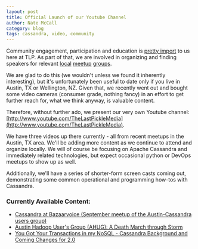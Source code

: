 ```yaml
---
layout: post
title: Official Launch of our Youtube Channel
author: Nate McCall
category: blog
tags: cassandra, video, community
---
```

Community engagement, participation and education is [pretty import](http://thelastpickle.com/about.html) to us here at TLP. As part of that, we are involved in organizing and finding speakers for relevant [local](http://www.meetup.com/Austin-Cassandra-Users/) [meetup](http://www.meetup.com/Data-Driven-Wellington/) [groups](http://www.meetup.com/Austin-Hadoop-Users-Group-AHUG/). 

We are glad to do this (we wouldn't unless we found it inherently interesting), but it's unfortunately been useful to date only if you live in Austin, TX or Wellington, NZ. Given that, we recently went out and bought some video cameras (consumer grade, nothing fancy) in an effort to get further reach for, what we think anyway, is valuable content.

Therefore, without further ado, we present our very own Youtube channel: [http://www.youtube.com/TheLastPickleMedia](http://www.youtube.com/TheLastPickleMedia). 

We have three videos up there currently - all from recent meetups in the Austin, TX area. We'll be adding more content as we continue to attend and organize locally. We will of course be focusing on Apache Cassandra and immediately related technologies, but expect occasional python or DevOps meetups to show up as well. 

Additionally, we'll have a series of shorter-form screen casts coming out, demonstrating some common operational and programming how-tos with Cassandra. 

### Currently Available Content:

- [Cassandra at Bazaarvoice (September meetup of the Austin-Cassandra users group)](http://www.youtube.com/watch?v=9JXuCwjWBtw)
- [Austin Hadoop User's Group (AHUG): A Death March through Storm](http://www.youtube.com/watch?v=iLZrYPbNypg)
- [You Got Your Transactions in my NoSQL - Cassandra Background and Coming Changes for 2.0](http://www.youtube.com/watch?v=sJJzDB9RhzA)